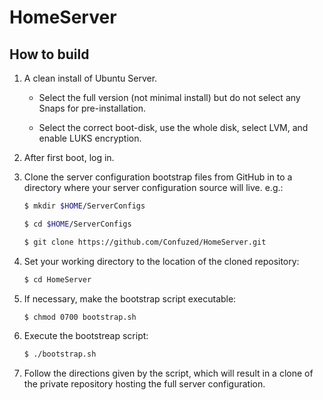 # HomeServer

## How to build

1. A clean install of Ubuntu Server.

    - Select the full version (not minimal install) but do not select any Snaps for pre-installation.

    - Select the correct boot-disk, use the whole disk, select LVM, and
      enable LUKS encryption.

1. After first boot, log in.

1. Clone the server configuration bootstrap files from GitHub in to a directory where your server configuration source will live. e.g.:

    ```bash
    $ mkdir $HOME/ServerConfigs

    $ cd $HOME/ServerConfigs

    $ git clone https://github.com/Confuzed/HomeServer.git

    ```

1. Set your working directory to the location of the cloned repository:

    ```bash
    $ cd HomeServer
    ```

1. If necessary, make the bootstrap script executable:

    ```bash
    $ chmod 0700 bootstrap.sh
    ```

1. Execute the bootstreap script:

    ```bash
    $ ./bootstrap.sh
    ```

1. Follow the directions given by the script, which will result in a clone of the private repository hosting the full server configuration.
